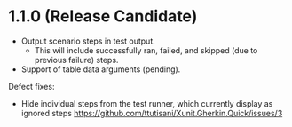 # 1.1.0 (Release Candidate)

- Output scenario steps in test output.
  - This will include successfully ran, failed, and skipped (due to previous failure) steps.
- Support of table data arguments (pending).

Defect fixes:
- Hide individual steps from the test runner, which currently display as ignored steps https://github.com/ttutisani/Xunit.Gherkin.Quick/issues/3
